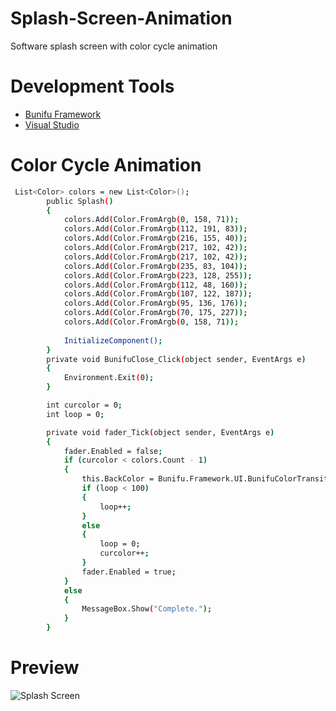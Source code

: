# Splash-Screen-Animation
Software splash screen with color cycle animation

# Development Tools
* [Bunifu Framework](https://bunifuframework.com/)
* [Visual Studio](https://visualstudio.microsoft.com/)

# Color Cycle Animation
```sh
 List<Color> colors = new List<Color>();
        public Splash()
        {
            colors.Add(Color.FromArgb(0, 158, 71));
            colors.Add(Color.FromArgb(112, 191, 83));
            colors.Add(Color.FromArgb(216, 155, 40));
            colors.Add(Color.FromArgb(217, 102, 42));
            colors.Add(Color.FromArgb(217, 102, 42));
            colors.Add(Color.FromArgb(235, 83, 104));
            colors.Add(Color.FromArgb(223, 128, 255));
            colors.Add(Color.FromArgb(112, 48, 160));
            colors.Add(Color.FromArgb(107, 122, 187));
            colors.Add(Color.FromArgb(95, 136, 176));
            colors.Add(Color.FromArgb(70, 175, 227));
            colors.Add(Color.FromArgb(0, 158, 71));
            
            InitializeComponent();
        }
        private void BunifuClose_Click(object sender, EventArgs e)
        {
            Environment.Exit(0);
        }

        int curcolor = 0;
        int loop = 0;

        private void fader_Tick(object sender, EventArgs e)
        {
            fader.Enabled = false;
            if (curcolor < colors.Count - 1)
            {
                this.BackColor = Bunifu.Framework.UI.BunifuColorTransition.getColorScale(loop, colors[curcolor], colors[curcolor + 1]);
                if (loop < 100)
                {
                    loop++;
                }
                else
                {
                    loop = 0;
                    curcolor++;
                }
                fader.Enabled = true;
            }
            else
            {
                MessageBox.Show("Complete.");
            }
        }
```
# Preview
![Splash Screen](https://user-images.githubusercontent.com/68661362/88498302-beb51480-cf90-11ea-8b7b-037da9a0b5a6.gif)
